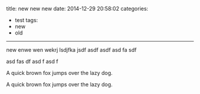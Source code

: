 title: new new new
date: 2014-12-29 20:58:02
categories:
- test
tags:
- new
- old
---
new enwe wen wekrj lsdjfka jsdf
asdf
asdf
asd
fa
sdf



asd
fas
df
asd
f
asd
f

A quick brown fox jumps over the lazy dog.

A quick brown fox jumps over the lazy dog.
